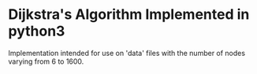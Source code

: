 # Dijkstra's Algorithm Implemented in python3


Implementation intended for use on 'data' files with the number of nodes varying from 6 to 1600.
